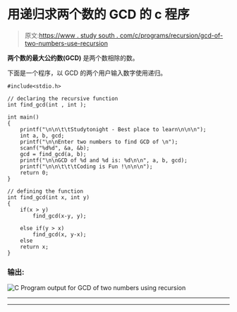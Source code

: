 # 用递归求两个数的 GCD 的 c 程序

> 原文:[https://www . study south . com/c/programs/recursion/gcd-of-two-numbers-use-recursion](https://www.studytonight.com/c/programs/recursion/gcd-of-two-numbers-using-recursion)

**两个数的最大公约数(GCD)** 是两个数相除的数。

下面是一个程序，以 GCD 的两个用户输入数字使用递归。

```
#include<stdio.h>

// declaring the recursive function
int find_gcd(int , int );

int main()
{
    printf("\n\n\t\tStudytonight - Best place to learn\n\n\n");
    int a, b, gcd;
    printf("\n\nEnter two numbers to find GCD of \n");
    scanf("%d%d", &a, &b);
    gcd = find_gcd(a, b);
    printf("\n\nGCD of %d and %d is: %d\n\n", a, b, gcd);
    printf("\n\n\t\t\tCoding is Fun !\n\n\n");
    return 0;
}

// defining the function
int find_gcd(int x, int y)
{
    if(x > y)
        find_gcd(x-y, y);

    else if(y > x)
        find_gcd(x, y-x);
    else
    return x;
}
```

### 输出:

![C Program output for GCD of two numbers using recursion](../Images/554de19615d2e3691deab99c0600dff2.png)

* * *

* * *